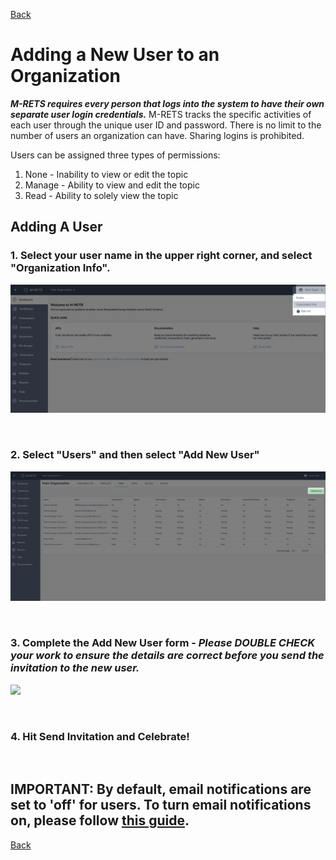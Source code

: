 [Back](https://mrets.github.io/Help/index)

# Adding a New User to an Organization

***M-RETS requires every person that logs into the system to have their own separate user login credentials.*** M-RETS tracks the specific activities of each user through the unique user ID and password. There is no limit to the number of users an organization can have. Sharing logins is prohibited.

Users can be assigned three types of permissions:
1. None -  Inability to view or edit the topic
2. Manage - Ability to view and edit the topic
3. Read - Ability to solely view the topic

## Adding A User


### 1. Select your user name in the upper right corner, and select "Organization Info".

![](https://github.com/markmrets/photos/blob/master/billing%20contact%201.png?raw=true)

<br>

### 2. Select "Users" and then select "Add New User"

![](https://github.com/markmrets/photos/blob/master/users%202%20.png?raw=true)

<br>

### 3. Complete the Add New User form - ***Please DOUBLE CHECK your work to ensure the details are correct before you send the invitation to the new user.***


![](https://github.com/mrets/photos/blob/master/adding_new_user3b.png?raw=true)

<br>

### 4. Hit Send Invitation and Celebrate!

<br>

## IMPORTANT: By default, email notifications are set to 'off' for users. To turn email notifications on, please follow [this guide](https://mrets.github.io/Help/billing_email_notifications).

[Back](https://mrets.github.io/Help/index)
